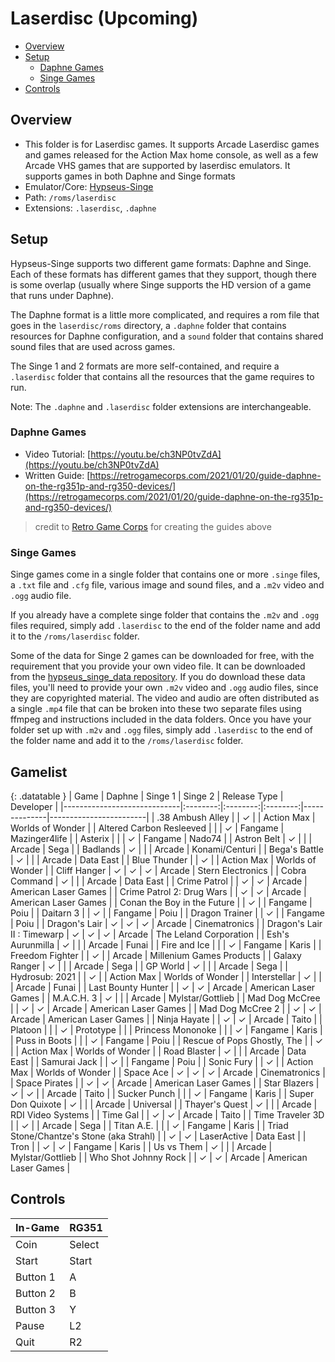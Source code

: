 # Laserdisc (Upcoming)

- [Overview](#overview)
- [Setup](#setup)
  * [Daphne Games](#daphne-games)
  * [Singe Games](#singe-games)
- [Controls](#controls)

## Overview

- This folder is for Laserdisc games. It supports Arcade Laserdisc games and games released for the Action Max home console, as well as a few Arcade VHS games that are supported by laserdisc emulators. It supports games in both Daphne and Singe formats
- Emulator/Core: [Hypseus-Singe](https://github.com/DirtBagXon/hypseus-singe)
- Path: `/roms/laserdisc`
- Extensions: `.laserdisc`, `.daphne`

## Setup

Hypseus-Singe supports two different game formats: Daphne and Singe. Each of these formats has different games that they support, though there is some overlap (usually where Singe supports the HD version of a game that runs under Daphne).

The Daphne format is a little more complicated, and requires a rom file that goes in the `laserdisc/roms` directory, a `.daphne` folder that contains resources for Daphne configuration, and a `sound` folder that contains shared sound files that are used across games.

The Singe 1 and 2 formats are more self-contained, and require a `.laserdisc` folder that contains all the resources that the game requires to run.

Note: The `.daphne` and `.laserdisc` folder extensions are interchangeable.

### Daphne Games

- Video Tutorial: [https://youtu.be/ch3NP0tvZdA](https://youtu.be/ch3NP0tvZdA)
- Written Guide: [https://retrogamecorps.com/2021/01/20/guide-daphne-on-the-rg351p-and-rg350-devices/](https://retrogamecorps.com/2021/01/20/guide-daphne-on-the-rg351p-and-rg350-devices/)
> credit to [Retro Game Corps](https://www.youtube.com/channel/UCoZQiN0o7f36H7PaW4fVhFw) for creating the guides above

### Singe Games

Singe games come in a single folder that contains one or more `.singe` files, a `.txt` file and `.cfg` file, various image and sound files, and a `.m2v` video and `.ogg` audio file.

If you already have a complete singe folder that contains the `.m2v` and `.ogg` files required, simply add `.laserdisc` to the end of the folder name and add it to the `/roms/laserdisc` folder.

Some of the data for Singe 2 games can be downloaded for free, with the requirement that you provide your own video file. It can be downloaded from the [hypseus_singe_data repository](https://github.com/DirtBagXon/hypseus_singe_data/releases/). If you do download these data files, you'll need to provide your own `.m2v` video and `.ogg` audio files, since they are copyrighted material. The video and audio are often distributed as a single `.mp4` file that can be broken into these two separate files using ffmpeg and instructions included in the data folders. Once you have your folder set up with `.m2v` and `.ogg` files, simply add `.laserdisc` to the end of the folder name and add it to the `/roms/laserdisc` folder.

## Gamelist

{: .datatable }
| Game                        | Daphne   | Singe 1  | Singe 2  | Release Type | Developer              |
|-----------------------------|:--------:|:--------:|:--------:|--------------|------------------------|
| .38 Ambush Alley            |          | &#10003; |          | Action Max   | Worlds of Wonder       |
| Altered Carbon Resleeved    |          |          | &#10003; | Fangame      | Mazinger4life          |
| Asterix                     |          |          | &#10003; | Fangame      | Nado74                 |
| Astron Belt                 | &#10003; |          |          | Arcade       | Sega                   |
| Badlands                    | &#10003; |          |          | Arcade       | Konami/Centuri         |
| Bega's Battle               | &#10003; |          |          | Arcade       | Data East              |
| Blue Thunder                |          | &#10003; |          | Action Max   | Worlds of Wonder       |
| Cliff Hanger                | &#10003; | &#10003; | &#10003; | Arcade       | Stern Electronics      |
| Cobra Command               | &#10003; |          |          | Arcade       | Data East              |
| Crime Patrol                |          | &#10003; | &#10003; | Arcade       | American Laser Games   |
| Crime Patrol 2: Drug Wars   |          | &#10003; | &#10003; | Arcade       | American Laser Games   |
| Conan the Boy in the Future |          | &#10003; |          | Fangame      | Poiu                   |
| Daitarn 3                   |          | &#10003; |          | Fangame      | Poiu                   |
| Dragon Trainer              |          | &#10003; |          | Fangame      | Poiu                   |
| Dragon's Lair               | &#10003; | &#10003; | &#10003; | Arcade       | Cinematronics          |
| Dragon's Lair II : Timewarp | &#10003; | &#10003; | &#10003; | Arcade       | The Leland Corporation |
| Esh's Aurunmilla            | &#10003; |          |          | Arcade       | Funai                  |
| Fire and Ice                |          |          | &#10003; | Fangame      | Karis                  |
| Freedom Fighter             |          | &#10003; |          | Arcade     | Millenium Games Products |
| Galaxy Ranger               | &#10003; |          |          | Arcade       | Sega                   |
| GP World                    | &#10003; |          |          | Arcade       | Sega                   |
| Hydrosub: 2021              |          | &#10003; |          | Action Max   | Worlds of Wonder       |
| Interstellar                | &#10003; |          |          | Arcade       | Funai                  |
| Last Bounty Hunter          |          | &#10003; | &#10003; | Arcade       | American Laser Games   |
| M.A.C.H. 3                  | &#10003; |          |          | Arcade       | Mylstar/Gottlieb       |
| Mad Dog McCree              |          | &#10003; | &#10003; | Arcade       | American Laser Games   |
| Mad Dog McCree 2            |          | &#10003; | &#10003; | Arcade       | American Laser Games   |
| Ninja Hayate                |          | &#10003; | &#10003; | Arcade       | Taito                  |
| Platoon                     |          |          | &#10003; | Prototype    |                        |
| Princess Mononoke           |          |          | &#10003; | Fangame      | Karis                  |
| Puss in Boots               |          |          | &#10003; | Fangame      | Poiu                   |
| Rescue of Pops Ghostly, The |          | &#10003; |          | Action Max   | Worlds of Wonder       |
| Road Blaster                | &#10003; |          |          | Arcade       | Data East              |
| Samurai Jack                |          | &#10003; |          | Fangame      | Poiu                   |
| Sonic Fury                  |          | &#10003; |          | Action Max   | Worlds of Wonder       |
| Space Ace                   | &#10003; | &#10003; | &#10003; | Arcade       | Cinematronics          |
| Space Pirates               |          | &#10003; | &#10003; | Arcade       | American Laser Games   |
| Star Blazers                | &#10003; | &#10003; |          | Arcade       | Taito                  |
| Sucker Punch                |          |          | &#10003; | Fangame      | Karis                  |
| Super Don Quixote           | &#10003; |          |          | Arcade       | Universal              |
| Thayer's Quest              | &#10003; |          |          | Arcade       | RDI Video Systems      |
| Time Gal                    |          | &#10003; | &#10003; | Arcade       | Taito                  |
| Time Traveler 3D            |          | &#10003; |          | Arcade       | Sega                   |
| Titan A.E.                  |          |          | &#10003; | Fangame      | Karis                  |
| Triad Stone/Chantze's Stone (aka Strahl) | | &#10003; | &#10003; | LaserActive | Data East           |
| Tron                        |          | &#10003; | &#10003; | Fangame      | Karis                  |
| Us vs Them                  | &#10003; |          |          | Arcade       | Mylstar/Gottlieb       |
| Who Shot Johnny Rock        |          | &#10003; | &#10003; | Arcade       | American Laser Games   |

## Controls

|In-Game|RG351|
|-|-|
|Coin|Select|
|Start|Start|
|Button 1|A|
|Button 2|B|
|Button 3|Y|
|Pause|L2|
|Quit|R2|
